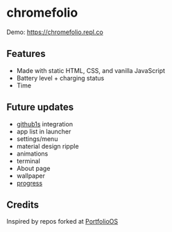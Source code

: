 # chromefolio

Demo: https://chromefolio.repl.co

## Features

* Made with static HTML, CSS, and vanilla JavaScript
* Battery level + charging status
* Time

## Future updates

* [github1s](https://github.com/conwnet/github1s) integration
* app list in launcher
* settings/menu
* material design ripple
* animations
* terminal
* About page
* wallpaper
* [progress](https://github.com/BlazerYoo/chromefolio/projects/2)


## Credits

Inspired by repos forked at [PortfolioOS](https://github.com/PortfolioOS)